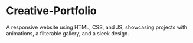 # Creative-Portfolio
A responsive website using HTML, CSS, and JS, showcasing projects with animations, a filterable gallery, and a sleek design.
